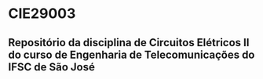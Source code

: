 # CIE29003

## Repositório da disciplina de Circuitos Elétricos II do curso de Engenharia de Telecomunicações do IFSC de São José
